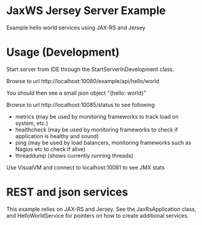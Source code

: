 # JaxWS Jersey Server Example

Example hello world services using JAX-RS and Jersey

# Usage (Development)

Start server from IDE through the StartServerInDevelopment class.

Browse to url http://localhost:10080/example/api/hello/world

You should then see a small json object "{hello: world}"

Browse to url http://localhost:10085/status to see following
- metrics (may be used by monitoring frameworks to track load on system, etc.)
- healthcheck (may be used by monitoring frameworks to check if application is healthy and sound)
- ping (may be used by load balancers, monitoring frameworks such as Nagios etc to check if alive)
- threaddump (shows currently running threads)

Use VisualVM and connect to localhost:10081 to see JMX stats

# REST and json services
This example relies on JAX-RS and Jersey.
See the JaxRsApplication class, and HelloWorldService for pointers on how to create additional services.
